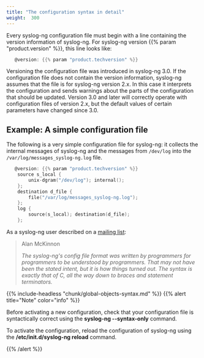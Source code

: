 ```yaml
---
title: "The configuration syntax in detail"
weight:  300
---
```

<!-- DISCLAIMER: This file is based on the syslog-ng Open Source Edition documentation https://github.com/balabit/syslog-ng-ose-guides/commit/2f4a52ee61d1ea9ad27cb4f3168b95408fddfdf2 and is used under the terms of The syslog-ng Open Source Edition Documentation License. The file has been modified by Axoflow. -->

Every syslog-ng configuration file must begin with a line containing the version information of syslog-ng. For syslog-ng version {{% param "product.version" %}}, this line looks like:

```c
   @version: {{% param "product.techversion" %}}

```

Versioning the configuration file was introduced in syslog-ng 3.0. If the configuration file does not contain the version information, syslog-ng assumes that the file is for syslog-ng version 2.x. In this case it interprets the configuration and sends warnings about the parts of the configuration that should be updated. Version 3.0 and later will correctly operate with configuration files of version 2.x, but the default values of certain parameters have changed since 3.0.


## Example: A simple configuration file

The following is a very simple configuration file for syslog-ng: it collects the internal messages of syslog-ng and the messages from `/dev/log` into the `/var/log/messages_syslog-ng.log` file.

```c
   @version: {{% param "product.techversion" %}}
    source s_local {
        unix-dgram("/dev/log"); internal();
    };
    destination d_file {
        file("/var/log/messages_syslog-ng.log");
    };
    log {
        source(s_local); destination(d_file);
    };

```


As a syslog-ng user described on a [mailing list](https://lists.gt.net/gentoo/user/209108):

> Alan McKinnon
> 
> *The syslog-ng's config file format was written by programmers for programmers to be understood by programmers. That may not have been the stated intent, but it is how things turned out. The syntax is exactly that of C, all the way down to braces and statement terminators.*

{{% include-headless "chunk/global-objects-syntax.md" %}} {{% alert title="Note" color="info" %}}

Before activating a new configuration, check that your configuration file is syntactically correct using the **syslog-ng --syntax-only** command.

To activate the configuration, reload the configuration of syslog-ng using the **/etc/init.d/syslog-ng reload** command.

{{% /alert %}}
